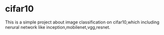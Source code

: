 # cifar10
This is a simple project about image classification on cifar10,which including nerural network like inception,mobilenet,vgg,resnet.
